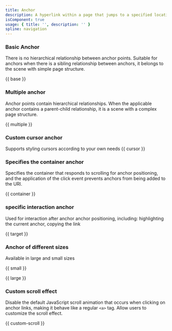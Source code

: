 ```yaml
---
title: Anchor 
description: A hyperlink within a page that jumps to a specified location within a page
isComponent: true
usage: { title: '', description: '' }
spline: navigation
---
```


### Basic Anchor
There is no hierarchical relationship between anchor points. Suitable for anchors when there is a sibling relationship between anchors, it belongs to the scene with simple page structure.

{{ base }}

### Multiple anchor 
Anchor points contain hierarchical relationships. When the applicable anchor contains a parent-child relationship, it is a scene with a complex page structure.

{{ multiple }}

### Custom cursor anchor 
Supports styling cursors according to your own needs
{{ cursor }}

### Specifies the container anchor 

Specifies the container that responds to scrolling for anchor positioning, and the application of the click event prevents anchors from being added to the URI.

{{ container }}

### specific interaction anchor

Used for interaction after anchor anchor positioning, including: highlighting the current anchor, copying the link

{{ target }}

### Anchor of different sizes

Available in large and small sizes

{{ small }}

{{ large }}

### Custom scroll effect

Disable the default JavaScript scroll animation that occurs when clicking on anchor links, making it behave like a regular `<a>` tag. Allow users to customize the scroll effect.

{{ custom-scroll }}
